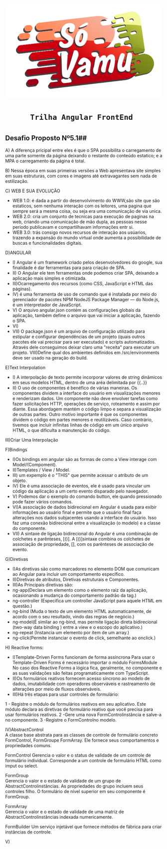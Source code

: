 <h1>
 <img src = "logo.png">
<h1>
 
 <h1 align = "center"> 
 
    Trilha Angular FrontEnd 
<h1>

## Desafio Proposto Nº5.1##

A) A diferença pricipal entre eles é que o SPA possibilita o carregamento de uma parte somente da página deixando o restante do conteúdo estatico; e a MPA o carregamento da página é total.

B) Nessa época em suas primeiras versões a Web apresentava site simples em suas estruturas, com cores e imagens até extravagantes sem nada de estilização.

C) WEB E SUA EVOLUÇÃO
- WEB 1.0: é dada a partir do desenvolvimento do WWW,são site que são estaticos, sem nenhuma interação com os leitores, uma pagina que sempre será a mesma coisa, ou seja era uma comunicação de via unica.
- WEB 2.0: cria um conjunto de tecnicas para execução de paginas na web, criando uma comunicação de mão dupla, as pessoas nesse periodo publicavam e compartilhavam informações entr si.
- WEB 3.0: trás consigo novos recursos de interação aos usúarios, trazendo a expansão do mundo virtual onde aumenta a possibilidade de buscas e funcionalidades digitais.

D)ANGULAR
- I) Angular é um framework criado pelos desenvolvedores do google, sua finalidade é dar ferramentas para para criação de SPA.
- II) O Angular ele tem ferramentas onde podemos criar SPA, deixando a aplicação mais simples e otimizada.
- III)Ocarregamento dos recursos (como CSS, JavaScript e HTML das páginas).
- IV) é uma ferramenta de uso de comando que é instalada por meio do gerenciador de pacotes NPM NodeJS Package Manager — do Node.js, é um interpretador de JavaScript.
- V) O arquivo angular.json contém as configurações globais da aplicação, também define o arquivo que vai iniciar a aplicação, fazendo o SPA.
- VI)
- VII) O package.json é um arquivo de configuração utilizado para estipular e configurar dependências de um projeto (quais outros pacotes ele vai precisar para ser executado) e scripts automatizados. Através dele conseguimos deixar claro uma "receita" para executar um projeto.
VIII)Define qual dos ambientes definidos em /src/environments deve ser usado na geração do build.

E)Text Interpolation
- I) A interpolação de texto permite incorporar valores de string dinâmicos em seus modelos HTML, dentro de uma aréa delimitada por {{..}}
- II) O uso de componentes é benéfico de várias maneiras. Os componentes dividem a interface do usuário em visualizações menores e renderizam dados. Um componente não deve envolver tarefas como fazer solicitações HTTP, operações de serviço, roteamento e assim por diante. Essa abordagem mantém o código limpo e separa a visualização de outras partes.
Outro motivo importante é que os componentes dividem o código em partes menores e reutilizáveis. Caso contrário, tivemos que incluir infinitas linhas de código em um único arquivo HTML, o que dificulta a manutenção do código.

III)Criar Uma Interpolação

F)Bindings

- I)Os bindings em angular são as formas de como a View interage com Model/(Compoment).
- II)Templates / View / Model.
- III) um expemplo é o "THIS" que permite acessar o atributo de um objeto.
- IV) Ele é uma associação de eventos, ele é usado para vincular um código da aplicação a um certo evento disparado pelo navegador.
- V) Podemos dar o exemplo do comando button, ele quando pressionado pode fazer vários comandos.
- VI)A associação de dados bidirecional em Angular é usada para exibir informações ao usuário final e permite que o usuário final faça alterações nos dados subjacentes usando a interface do usuário. Isso faz uma conexão bidirecional entre a visualização (o modelo) e a classe do componente.
- VII) A sintaxe de ligação bidirecional do Angular é uma combinação de colchetes e parênteses, [()]. A [()]sintaxe combina os colchetes de associação de propriedade, [], com os parênteses de associação de evento.

G)Diretivas
 - I)As diretivas são como marcadores no elemento DOM que comunicam ao Angular para incluir um comportamento específico.
- II)Diretivas de atributos, Diretivas estruturais e Componentes.
- III)As Principais diretivas são:
- ng-app(Declara um elemento como o elemento raiz da aplicação, ocasionando a mudança do comportamento padrão da tag.)
- ng-controller	(Especifica um controller JavaScript para aquele HTML em questão.)
- ng-bind (Muda o texto de um elemento HTML automaticamente, de acordo com o seu resultado, vindo das regras de negócio.)
- ng-model(É similar ao ng-bind, mas permite ligação direta bidirecional (two-way data binding ) entre a view e o escopo do aplicativo.)
- ng-repeat	(Instancia um elemento por item de um array.)
- ng-click(Permite instanciar o evento de click, semelhante ao onclick.)

H) Reactive forms:
- I)Template-Driven Forms funcionam de forma assíncrona
Para usar o Template-Driven Forms é necessário importar o módulo FormsModule
No caso dos Reactive Forms a lógica fica, geralmente, no componente e as suas validações são feitas programaticamente com TypeScript.
- II)Os formulários reativos fornecem acesso síncrono ao modelo de dados, imutabilidade com operadores observáveis ​​e rastreamento de alterações por meio de fluxos observáveis.
- III)Há três etapas para usar controles de formulário:

1 - Registre o módulo de formulários reativos em seu aplicativo. Este módulo declara as diretivas de formulário reativo que você precisa para usar formulários reativos.
2 -Gere uma nova FormControlinstância e salve-a no componente.
3 -Registre o FormControlno modelo.

IV)AbstractControl	
A classe base abstrata para as classes de controle de formulário concreto FormControl, FormGroupe FormArray. Ele fornece seus comportamentos e propriedades comuns.

FormControl	
Gerencia o valor e o status de validade de um controle de formulário individual. Corresponde a um controle de formulário HTML como imput ou select.

FormGroup	
Gerencia o valor e o estado de validade de um grupo de AbstractControlinstâncias. As propriedades do grupo incluem seus controles filho. O formulário de nível superior em seu componente é FormGroup.

FormArray	
Gerencia o valor e o estado de validade de uma matriz de AbstractControlinstâncias indexada numericamente.

FormBuilder	
Um serviço injetável que fornece métodos de fábrica para criar instâncias de controle.

V)

